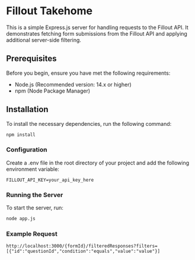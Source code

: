 # Fillout Takehome

This is a simple Express.js server for handling requests to the Fillout API. It demonstrates fetching form submissions from the Fillout API and applying additional server-side filtering.

## Prerequisites

Before you begin, ensure you have met the following requirements:

- Node.js (Recommended version: 14.x or higher)
- npm (Node Package Manager)

## Installation

To install the necessary dependencies, run the following command:

```bash
npm install
```

### Configuration
Create a .env file in the root directory of your project and add the following environment variable:
```
FILLOUT_API_KEY=your_api_key_here
```

### Running the Server
To start the server, run:

```bash
node app.js
```

### Example Request
```
http://localhost:3000/{formId}/filteredResponses?filters=[{"id":"questionId","condition":"equals","value":"value"}]
```
